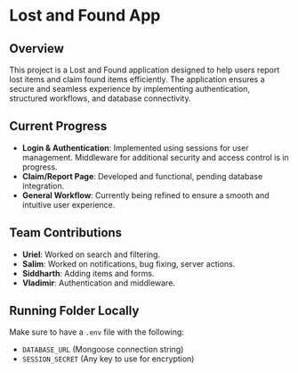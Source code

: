 # Lost and Found App

## Overview

This project is a Lost and Found application designed to help users report lost items and claim found items efficiently. The application ensures a secure and seamless experience by implementing authentication, structured workflows, and database connectivity.

## Current Progress

- **Login & Authentication**: Implemented using sessions for user management. Middleware for additional security and access control is in progress.
- **Claim/Report Page**: Developed and functional, pending database integration.
- **General Workflow**: Currently being refined to ensure a smooth and intuitive user experience.

## Team Contributions

- **Uriel**: Worked on search and filtering.
- **Salim**: Worked on notifications, bug fixing, server actions.
- **Siddharth**: Adding items and forms.
- **Vladimir**: Authentication and middleware.

## Running Folder Locally

Make sure to have a `.env` file with the following:

- `DATABASE_URL` (Mongoose connection string)
- `SESSION_SECRET` (Any key to use for encryption)
